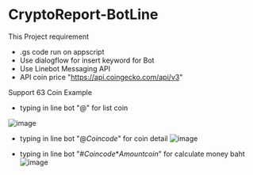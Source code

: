 # CryptoReport-BotLine
This Project requirement 
- .gs code run on appscript
- Use dialogflow for insert keyword for Bot
- Use Linebot Messaging API
- API coin price "https://api.coingecko.com/api/v3"

Support 63 Coin
Example
- typing in line bot "@" for list coin

![image](https://user-images.githubusercontent.com/96755123/228790911-081d3955-48fc-4a0d-9a51-c5d3ecfa276d.png)

- typing in line bot "@*Coincode*" for coin detail
![image](https://user-images.githubusercontent.com/96755123/228790429-d0098c14-5ca2-41bd-bec6-349c04f566cc.png)

- typing in line bot "#*Coincode***Amountcoin*"  for calculate money baht
![image](https://user-images.githubusercontent.com/96755123/228790793-767682cb-8cae-4ebc-b7ce-1b6091420480.png)
